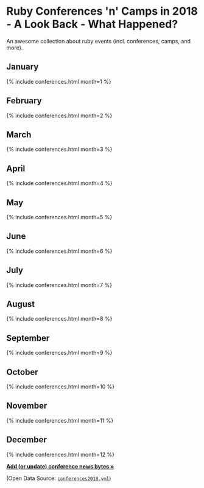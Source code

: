 # Ruby Conferences 'n' Camps in 2018 - A Look Back - What Happened?


<!--
   todo: move to front matter config - why? why not?
   lets you configure in config.yml with defaults/presets!!!!
  -->


An awesome collection about ruby events (incl. conferences, camps, and more).


## January

{% include conferences.html month=1 %}

## February

{% include conferences.html month=2 %}

## March

{% include conferences.html month=3 %}

## April

{% include conferences.html month=4 %}

## May

{% include conferences.html month=5 %}

## June

{% include conferences.html month=6 %}

## July

{% include conferences.html month=7 %}

## August

{% include conferences.html month=8 %}

## September

{% include conferences.html month=9 %}

## October

{% include conferences.html month=10 %}

## November

{% include conferences.html month=11 %}

## December

{% include conferences.html month=12 %}



[**Add (or update) conference news bytes »**](https://github.com/planetruby/conferences/blob/master/_data/conferences2018.yml)


(Open Data Source: [`conferences2018.yml`](https://github.com/planetruby/conferences/blob/master/_data/conferences2018.yml))
